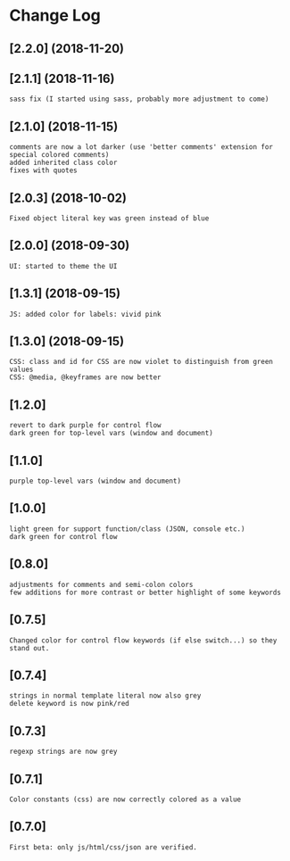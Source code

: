 # Change Log

## [2.2.0] (2018-11-20)
	

## [2.1.1] (2018-11-16)
	sass fix (I started using sass, probably more adjustment to come)

## [2.1.0] (2018-11-15)
	comments are now a lot darker (use 'better comments' extension for special colored comments)
	added inherited class color
	fixes with quotes

## [2.0.3] (2018-10-02)
	Fixed object literal key was green instead of blue

## [2.0.0] (2018-09-30)
	UI: started to theme the UI
	

## [1.3.1] (2018-09-15)
	JS: added color for labels: vivid pink

## [1.3.0] (2018-09-15)
	CSS: class and id for CSS are now violet to distinguish from green values
	CSS: @media, @keyframes are now better

## [1.2.0]
	revert to dark purple for control flow
	dark green for top-level vars (window and document)

## [1.1.0]
	purple top-level vars (window and document)

## [1.0.0]
	light green for support function/class (JSON, console etc.)
	dark green for control flow 

## [0.8.0]
	adjustments for comments and semi-colon colors
	few additions for more contrast or better highlight of some keywords

## [0.7.5]
	Changed color for control flow keywords (if else switch...) so they stand out.

## [0.7.4]
	strings in normal template literal now also grey
	delete keyword is now pink/red

## [0.7.3]
	regexp strings are now grey

## [0.7.1]
	Color constants (css) are now correctly colored as a value

## [0.7.0]
	First beta: only js/html/css/json are verified.